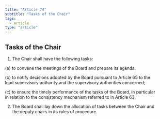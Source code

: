 ```yaml
---
title: "Article 74"
subtitle: "Tasks of the Chair"
tags:
  - article
type: "article"
---
```

## Tasks of the Chair

1. The Chair shall have the following tasks:

(a) to convene the meetings of the Board and prepare its agenda;

(b) to notify decisions adopted by the Board pursuant to Article 65 to the lead supervisory authority and the supervisory authorities concerned;

(c) to ensure the timely performance of the tasks of the Board, in particular in relation to the consistency mechanism referred to in Article 63.

2. The Board shall lay down the allocation of tasks between the Chair and the deputy chairs in its rules of procedure.
